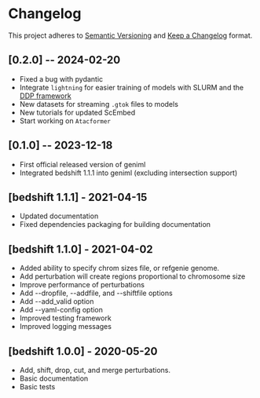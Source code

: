# Changelog

This project adheres to [Semantic Versioning](https://semver.org/spec/v2.0.0.html) and [Keep a Changelog](https://keepachangelog.com/en/1.0.0/) format. 

## [0.2.0] -- 2024-02-20

- Fixed a bug with pydantic
- Integrate `lightning` for easier training of models with SLURM and the [DDP framework](https://pytorch.org/tutorials/intermediate/ddp_tutorial.html)
- New datasets for streaming `.gtok` files to models
- New tutorials for updated ScEmbed
- Start working on `Atacformer`

## [0.1.0] -- 2023-12-18

- First official released version of geniml
- Integrated bedshift 1.1.1 into geniml (excluding intersection support)


## [bedshift 1.1.1] - 2021-04-15

- Updated documentation
- Fixed dependencies packaging for building documentation

## [bedshift 1.1.0] - 2021-04-02

- Added ability to specify chrom sizes file, or refgenie genome.
- Add perturbation will create regions proportional to chromosome size
- Improve performance of perturbations
- Add --dropfile, --addfile, and --shiftfile options
- Add --add_valid option
- Add --yaml-config option
- Improved testing framework
- Improved logging messages

## [bedshift 1.0.0] - 2020-05-20

- Add, shift, drop, cut, and merge perturbations.
- Basic documentation
- Basic tests
